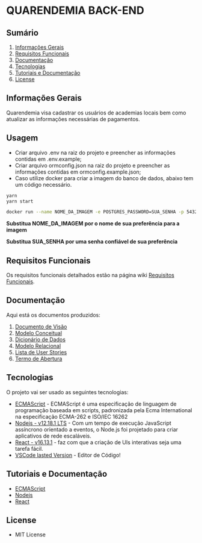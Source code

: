 # QUARENDEMIA BACK-END

## Sumário

1. [Informações Gerais]()
2. [Requisitos Funcionais]()
3. [Documentação](##Documentação)
4. [Tecnologias]()
5. [Tutoriais e Documentação]()
6. [License](#license)

## Informações Gerais

Quarendemia visa cadastrar os usuários de academias locais bem como atualizar as informações necessárias de pagamentos.

## Usagem

- Criar arquivo .env na raiz do projeto e preencher as informações contidas em .env.example;
- Criar arquivo ormconfig.json na raiz do projeto e preencher as informações contidas em ormconfig.example.json;
- Caso utilize docker para criar a imagem do banco de dados, abaixo tem um código necessário.

```bash
yarn
yarn start
```

```bash
docker run --name NOME_DA_IMAGEM -e POSTGRES_PASSWORD=SUA_SENHA -p 5432:5432 -d postgres
```

**Substitua NOME_DA_IMAGEM por o nome de sua preferência para a imagem**

**Substitua SUA_SENHA por uma senha confiável de sua preferência**

## Requisitos Funcionais

Os requisitos funcionais detalhados estão na página wiki [Requisitos Funcionais](docs/docVisao.md).

## Documentação

Aqui está os documentos produzidos:

1. [Documento de Visão](docs/docVisao.md)
2. [Modelo Conceitual](docs/modConceitual.md)
3. [Dicionário de Dados](docs/dicionarioDados.md)
4. [Modelo Relacional](docs/modRelacional.md)
5. [Lista de User Stories](docs/listaUserStories.md)
6. [Termo de Abertura](docs/termAbertura.md)

## Tecnologias

O projeto vai ser usado as seguintes tecnologias:

- [ECMAScript](https://developer.mozilla.org/pt-BR/docs/Aprender/JavaScript) - ECMAScript é uma especificação de linguagem de programação baseada em scripts, padronizada pela Ecma International na especificação ECMA-262 e ISO/IEC 16262
- [Nodejs - v12.18.1 LTS](https://nodejs.org/pt-br/) - Com um tempo de execução JavaScript assíncrono orientado a eventos, o Node.js foi projetado para criar aplicativos de rede escaláveis.
- [React - v16.13.1](https://pt-br.reactjs.org/) - faz com que a criação de UIs interativas seja uma tarefa fácil.
- [VSCode lasted Version]() - Editor de Código!

## Tutoriais e Documentação

- [ECMAScript](https://developer.mozilla.org/pt-BR/docs/Aprender/JavaScript)
- [Nodejs](https://nodejs.org/en/docs/)
- [React](https://pt-br.reactjs.org/tutorial/tutorial.html)

## License

- MIT License
